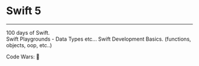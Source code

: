 # Swift 5
<hr/>
100 days of Swift.<br/>
Swift Playgrounds - Data Types etc...
Swift Development Basics. (functions, objects, oop, etc..)
<br/>
<dl>
  <dt>Code Wars:  🚧</dt>
  <dd></dd>
</dl>
